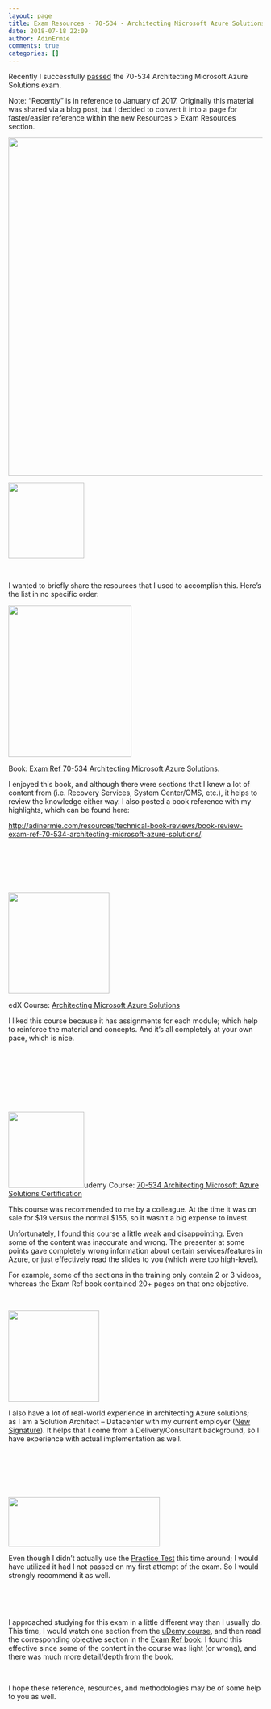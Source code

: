 ```yaml
---
layout: page
title: Exam Resources - 70-534 - Architecting Microsoft Azure Solutions
date: 2018-07-18 22:09
author: AdinErmie
comments: true
categories: []
---
```

Recently I successfully <a href="https://www.youracclaim.com/badges/6fa54a3d-68c0-4362-a9e4-315247dc097d" target="_blank" rel="noopener">passed</a> the 70-534 Architecting Microsoft Azure Solutions exam.

Note: “Recently” is in reference to January of 2017. Originally this material was shared via a blog post, but I decided to convert it into a page for faster/easier reference within the new Resources &gt; Exam Resources section.

<a href="https://adinermie.com/wp-content/uploads/2017/01/70534-Pass.png"><img class="aligncenter size-full wp-image-27321" src="https://adinermie.com/wp-content/uploads/2017/01/70534-Pass.png" sizes="(max-width: 700px) 100vw, 700px" srcset="/wp-content/uploads/2017/01/70534-Pass.png 2345w, /wp-content/uploads/2017/01/70534-Pass-300x85.png 300w, /wp-content/uploads/2017/01/70534-Pass-768x219.png 768w, /wp-content/uploads/2017/01/70534-Pass-1024x292.png 1024w, /wp-content/uploads/2017/01/70534-Pass.png 1400w, /wp-content/uploads/2017/01/70534-Pass.png 2100w" alt="" width="2345" height="668" data-attachment-id="27321" data-permalink="https://adinermie.com/70534-pass/" data-orig-file="/wp-content/uploads/2017/01/70534-Pass.png" data-orig-size="2345,668" data-comments-opened="1" data-image-meta="{&quot;aperture&quot;:&quot;0&quot;,&quot;credit&quot;:&quot;&quot;,&quot;camera&quot;:&quot;&quot;,&quot;caption&quot;:&quot;&quot;,&quot;created_timestamp&quot;:&quot;0&quot;,&quot;copyright&quot;:&quot;&quot;,&quot;focal_length&quot;:&quot;0&quot;,&quot;iso&quot;:&quot;0&quot;,&quot;shutter_speed&quot;:&quot;0&quot;,&quot;title&quot;:&quot;&quot;,&quot;orientation&quot;:&quot;0&quot;}" data-image-title="70534-Pass" data-image-description="" data-medium-file="/wp-content/uploads/2017/01/70534-Pass-300x85.png" data-large-file="/wp-content/uploads/2017/01/70534-Pass-1024x292.png" /></a>

<a href="https://adinermie.com/wp-content/uploads/2017/01/exam-534-architecting-microsoft-azure-solutions.png"><img class="aligncenter size-thumbnail wp-image-27451" src="https://adinermie.com/wp-content/uploads/2017/01/exam-534-architecting-microsoft-azure-solutions-150x150.png" sizes="(max-width: 150px) 100vw, 150px" srcset="/wp-content/uploads/2017/01/exam-534-architecting-microsoft-azure-solutions-150x150.png 150w, /wp-content/uploads/2017/01/exam-534-architecting-microsoft-azure-solutions-300x300.png 300w, /wp-content/uploads/2017/01/exam-534-architecting-microsoft-azure-solutions-230x230.png 230w, /wp-content/uploads/2017/01/exam-534-architecting-microsoft-azure-solutions-50x50.png 50w, /wp-content/uploads/2017/01/exam-534-architecting-microsoft-azure-solutions.png 352w" alt="" width="150" height="150" data-attachment-id="27451" data-permalink="https://adinermie.com/exam-534-architecting-microsoft-azure-solutions/" data-orig-file="/wp-content/uploads/2017/01/exam-534-architecting-microsoft-azure-solutions.png" data-orig-size="352,352" data-comments-opened="1" data-image-meta="{&quot;aperture&quot;:&quot;0&quot;,&quot;credit&quot;:&quot;&quot;,&quot;camera&quot;:&quot;&quot;,&quot;caption&quot;:&quot;&quot;,&quot;created_timestamp&quot;:&quot;0&quot;,&quot;copyright&quot;:&quot;&quot;,&quot;focal_length&quot;:&quot;0&quot;,&quot;iso&quot;:&quot;0&quot;,&quot;shutter_speed&quot;:&quot;0&quot;,&quot;title&quot;:&quot;&quot;,&quot;orientation&quot;:&quot;0&quot;}" data-image-title="exam-534-architecting-microsoft-azure-solutions" data-image-description="" data-medium-file="/wp-content/uploads/2017/01/exam-534-architecting-microsoft-azure-solutions-300x300.png" data-large-file="/wp-content/uploads/2017/01/exam-534-architecting-microsoft-azure-solutions.png" /></a>

&nbsp;

I wanted to briefly share the resources that I used to accomplish this. Here’s the list in no specific order:

<a href="https://adinermie.com/wp-content/uploads/2017/01/ExamRef70534Cover.jpg"><img class="alignleft wp-image-26771 size-medium" src="https://adinermie.com/wp-content/uploads/2017/01/ExamRef70534Cover-244x300.jpg" sizes="(max-width: 244px) 100vw, 244px" srcset="/wp-content/uploads/2017/01/ExamRef70534Cover-244x300.jpg 244w, /wp-content/uploads/2017/01/ExamRef70534Cover.jpg 406w" width="244" height="300" data-attachment-id="26771" data-permalink="https://adinermie.com/examref70534cover/" data-orig-file="/wp-content/uploads/2017/01/ExamRef70534Cover.jpg" data-orig-size="406,500" data-comments-opened="1" data-image-meta="{&quot;aperture&quot;:&quot;0&quot;,&quot;credit&quot;:&quot;&quot;,&quot;camera&quot;:&quot;&quot;,&quot;caption&quot;:&quot;&quot;,&quot;created_timestamp&quot;:&quot;0&quot;,&quot;copyright&quot;:&quot;&quot;,&quot;focal_length&quot;:&quot;0&quot;,&quot;iso&quot;:&quot;0&quot;,&quot;shutter_speed&quot;:&quot;0&quot;,&quot;title&quot;:&quot;&quot;,&quot;orientation&quot;:&quot;0&quot;}" data-image-title="ExamRef70534Cover" data-image-description="" data-medium-file="/wp-content/uploads/2017/01/ExamRef70534Cover-244x300.jpg" data-large-file="/wp-content/uploads/2017/01/ExamRef70534Cover.jpg" /></a>

Book: <a href="https://www.microsoftpressstore.com/store/exam-ref-70-534-architecting-microsoft-azure-solutions-9780735697447" target="_blank" rel="noopener">Exam Ref 70-534 Architecting Microsoft Azure Solutions</a>.

I enjoyed this book, and although there were sections that I knew a lot of content from (i.e. Recovery Services, System Center/OMS, etc.), it helps to review the knowledge either way. I also posted a book reference with my highlights, which can be found here:

<a href="http://adinermie.com/resources/technical-book-reviews/book-review-exam-ref-70-534-architecting-microsoft-azure-solutions/" target="_blank" rel="noopener">http://adinermie.com/resources/technical-book-reviews/book-review-exam-ref-70-534-architecting-microsoft-azure-solutions/</a>.

&nbsp;

&nbsp;

&nbsp;

<a href="https://adinermie.com/wp-content/uploads/2017/01/edx_logo.png"><img class="alignleft size-full wp-image-27331" src="https://adinermie.com/wp-content/uploads/2017/01/edx_logo.png" sizes="(max-width: 200px) 100vw, 200px" srcset="/wp-content/uploads/2017/01/edx_logo.png 200w, /wp-content/uploads/2017/01/edx_logo-150x150.png 150w, /wp-content/uploads/2017/01/edx_logo-50x50.png 50w" alt="" width="200" height="200" data-attachment-id="27331" data-permalink="https://adinermie.com/edx_logo/" data-orig-file="/wp-content/uploads/2017/01/edx_logo.png" data-orig-size="200,200" data-comments-opened="1" data-image-meta="{&quot;aperture&quot;:&quot;0&quot;,&quot;credit&quot;:&quot;&quot;,&quot;camera&quot;:&quot;&quot;,&quot;caption&quot;:&quot;&quot;,&quot;created_timestamp&quot;:&quot;0&quot;,&quot;copyright&quot;:&quot;&quot;,&quot;focal_length&quot;:&quot;0&quot;,&quot;iso&quot;:&quot;0&quot;,&quot;shutter_speed&quot;:&quot;0&quot;,&quot;title&quot;:&quot;&quot;,&quot;orientation&quot;:&quot;0&quot;}" data-image-title="edx_logo" data-image-description="" data-medium-file="/wp-content/uploads/2017/01/edx_logo.png" data-large-file="/wp-content/uploads/2017/01/edx_logo.png" /></a>

edX Course: <a href="https://www.edx.org/course/architecting-microsoft-azure-solutions-microsoft-dev205bx-1" target="_blank" rel="noopener">Architecting Microsoft Azure Solutions</a>

I liked this course because it has assignments for each module; which help to reinforce the material and concepts. And it’s all completely at your own pace, which is nice.

&nbsp;

&nbsp;

&nbsp;

&nbsp;

<a href="https://adinermie.com/wp-content/uploads/2017/01/udemy-logo.jpg"><img class="alignleft size-thumbnail wp-image-27341" src="https://adinermie.com/wp-content/uploads/2017/01/udemy-logo-150x150.jpg" sizes="(max-width: 150px) 100vw, 150px" srcset="/wp-content/uploads/2017/01/udemy-logo-150x150.jpg 150w, /wp-content/uploads/2017/01/udemy-logo-230x230.jpg 230w, /wp-content/uploads/2017/01/udemy-logo-50x50.jpg 50w, /wp-content/uploads/2017/01/udemy-logo.jpg 300w" alt="" width="150" height="150" data-attachment-id="27341" data-permalink="https://adinermie.com/udemy-logo/" data-orig-file="/wp-content/uploads/2017/01/udemy-logo.jpg" data-orig-size="382,400" data-comments-opened="1" data-image-meta="{&quot;aperture&quot;:&quot;0&quot;,&quot;credit&quot;:&quot;&quot;,&quot;camera&quot;:&quot;&quot;,&quot;caption&quot;:&quot;&quot;,&quot;created_timestamp&quot;:&quot;0&quot;,&quot;copyright&quot;:&quot;&quot;,&quot;focal_length&quot;:&quot;0&quot;,&quot;iso&quot;:&quot;0&quot;,&quot;shutter_speed&quot;:&quot;0&quot;,&quot;title&quot;:&quot;&quot;,&quot;orientation&quot;:&quot;1&quot;}" data-image-title="udemy-logo" data-image-description="" data-medium-file="/wp-content/uploads/2017/01/udemy-logo-287x300.jpg" data-large-file="/wp-content/uploads/2017/01/udemy-logo.jpg" /></a>udemy Course: <a href="https://www.udemy.com/70534-azure/" target="_blank" rel="noopener">70-534 Architecting Microsoft Azure Solutions Certification</a>

This course was recommended to me by a colleague. At the time it was on sale for $19 versus the normal $155, so it wasn’t a big expense to invest.

Unfortunately, I found this course a little weak and disappointing. Even some of the content was inaccurate and wrong. The presenter at some points gave completely wrong information about certain services/features in Azure, or just effectively read the slides to you (which were too high-level).

For example, some of the sections in the training only contain 2 or 3 videos, whereas the Exam Ref book contained 20+ pages on that one objective.

&nbsp;

<a href="https://adinermie.com/wp-content/uploads/2017/01/NewSignature-logo.png"><img class="alignleft size-full wp-image-26871" src="https://adinermie.com/wp-content/uploads/2017/01/NewSignature-logo.png" sizes="(max-width: 180px) 100vw, 180px" srcset="/wp-content/uploads/2017/01/NewSignature-logo.png 180w, /wp-content/uploads/2017/01/NewSignature-logo-150x150.png 150w, /wp-content/uploads/2017/01/NewSignature-logo-50x50.png 50w" alt="" width="180" height="180" data-attachment-id="26871" data-permalink="https://adinermie.com/newsignature-logo/" data-orig-file="/wp-content/uploads/2017/01/NewSignature-logo.png" data-orig-size="180,180" data-comments-opened="1" data-image-meta="{&quot;aperture&quot;:&quot;0&quot;,&quot;credit&quot;:&quot;&quot;,&quot;camera&quot;:&quot;&quot;,&quot;caption&quot;:&quot;&quot;,&quot;created_timestamp&quot;:&quot;0&quot;,&quot;copyright&quot;:&quot;&quot;,&quot;focal_length&quot;:&quot;0&quot;,&quot;iso&quot;:&quot;0&quot;,&quot;shutter_speed&quot;:&quot;0&quot;,&quot;title&quot;:&quot;&quot;,&quot;orientation&quot;:&quot;0&quot;}" data-image-title="NewSignature-logo" data-image-description="" data-medium-file="/wp-content/uploads/2017/01/NewSignature-logo.png" data-large-file="/wp-content/uploads/2017/01/NewSignature-logo.png" /></a>

I also have a lot of real-world experience in architecting Azure solutions; as I am a Solution Architect – Datacenter with my current employer (<a href="https://newsignature.com/" target="_blank" rel="noopener">New Signature</a>). It helps that I come from a Delivery/Consultant background, so I have experience with actual implementation as well.

&nbsp;

&nbsp;

&nbsp;

<a href="https://adinermie.com/wp-content/uploads/2017/01/measureup-logo.png"><img class="alignleft size-medium wp-image-26891" src="https://adinermie.com/wp-content/uploads/2017/01/measureup-logo-300x98.png" alt="" width="300" height="98" data-attachment-id="26891" data-permalink="https://adinermie.com/measureup-logo/" data-orig-file="/wp-content/uploads/2017/01/measureup-logo.png" data-orig-size="300,98" data-comments-opened="1" data-image-meta="{&quot;aperture&quot;:&quot;0&quot;,&quot;credit&quot;:&quot;&quot;,&quot;camera&quot;:&quot;&quot;,&quot;caption&quot;:&quot;&quot;,&quot;created_timestamp&quot;:&quot;0&quot;,&quot;copyright&quot;:&quot;&quot;,&quot;focal_length&quot;:&quot;0&quot;,&quot;iso&quot;:&quot;0&quot;,&quot;shutter_speed&quot;:&quot;0&quot;,&quot;title&quot;:&quot;&quot;,&quot;orientation&quot;:&quot;0&quot;}" data-image-title="measureup-logo" data-image-description="" data-medium-file="/wp-content/uploads/2017/01/measureup-logo-300x98.png" data-large-file="/wp-content/uploads/2017/01/measureup-logo.png" /></a>

Even though I didn’t actually use the <a href="http://www.measureup.com/Architecting-Microsoft-Azure-Solutions-P5528.aspx" target="_blank" rel="noopener">Practice Test</a> this time around; I would have utilized it had I not passed on my first attempt of the exam. So I would strongly recommend it as well.

&nbsp;

&nbsp;

I approached studying for this exam in a little different way than I usually do. This time, I would watch one section from the <a href="https://www.udemy.com/70534-azure/" target="_blank" rel="noopener">uDemy course</a>, and then read the corresponding objective section in the <a href="https://www.microsoftpressstore.com/store/exam-ref-70-534-architecting-microsoft-azure-solutions-9780735697447" target="_blank" rel="noopener">Exam Ref book</a>. I found this effective since some of the content in the course was light (or wrong), and there was much more detail/depth from the book.

&nbsp;

I hope these reference, resources, and methodologies may be of some help to you as well.

